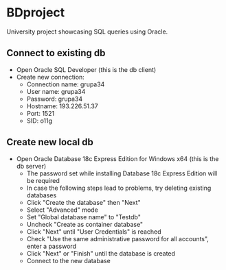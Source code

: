 # BDproject
University project showcasing SQL queries using Oracle.
## Connect to existing db
* Open Oracle SQL Developer (this is the db client)
* Create new connection:
  - Connection name: grupa34
  - User name: grupa34
  - Password: grupa34
  - Hostname: 193.226.51.37
  - Port: 1521
  - SID: o11g
## Create new local db
* Open Oracle Database 18c Express Edition for Windows x64 (this is the db server)
  - The password set while installing Database 18c Express Edition will be required
  - In case the following steps lead to problems, try deleting existing databases
  - Click "Create the database" then "Next"
  - Select "Advanced" mode
  - Set "Global database name" to "Testdb"
  - Uncheck "Create as container database"
  - Click "Next" until "User Credentials" is reached
  - Check "Use the same administrative password for all accounts", enter a password
  - Click "Next" or "Finish" until the database is created
  - Connect to the new database